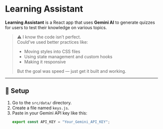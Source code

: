 # Learning Assistant

**Learning Assistant** is a React app that uses **Gemini AI** to generate quizzes for users to test their knowledge on various topics.

> ⚠️ I know the code isn’t perfect.  
> Could’ve used better practices like:
> - Moving styles into CSS files  
> - Using state management and custom hooks  
> - Making it responsive  
>
> But the goal was speed — just get it built and working.

---

## 🚀 Setup

1. Go to the `src/data/` directory.
2. Create a file named `keys.js`.
3. Paste in your Gemini API key like this:
   ```js
   export const API_KEY = "Your_Gemini_API_KEY";